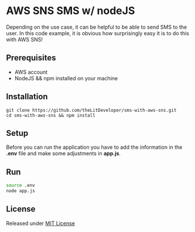 # AWS SNS SMS w/ nodeJS
Depending on the use case, it can be helpful to be able to send SMS to the user. In this code example, it is obvious how surprisingly easy it is to do this with AWS SNS!

## Prerequisites
- AWS account
- NodeJS && npm installed on your machine

## Installation
```
git clone https://github.com/theLitDeveloper/sms-with-aws-sns.git
cd sms-with-aws-sns && npm install
```

## Setup
Before you can run the application you have to add the information in the **.env** file and make some adjustments in **app.js**.

## Run
```bash
source .env
node app.js
```

## License
Released under [MIT License](LICENSE)